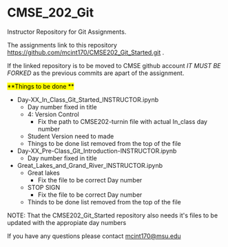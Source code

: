 # CMSE_202_Git
Instructor Repository for Git Assignments. 

The assignments link to this repository https://github.com/mcint170/CMSE202_Git_Started.git . 

If the linked repository is to be moved to CMSE github account *IT MUST BE FORKED* as the previous commits are apart of the assignment.

<mark>**Things to be done **<mark/>
* Day-XX_In_Class_Git_Started_INSTRUCTOR.ipynb
    * Day number fixed in title
    * 4: Version Control
        * Fix the path to CMSE202-turnin file with actual In_class day number
    * Student Version need to made
    * Things to be done list removed from the top of the file
* Day-XX_Pre-Class_Git_Introduction-INSTRUCTOR.ipynb
    * Day number fixed in title
* Great_Lakes_and_Grand_River_INSTRUCTOR.ipynb
    * Great lakes
        * Fix the file to be correct Day number
    * STOP SIGN
        * Fix the file to be correct Day number<mark/>
    * Thinds to be done list removed from the top of the file

NOTE: That the CMSE202_Git_Started repository also needs it's files to be updated with the appropiate day numbers

If you have any questions please contact mcint170@msu.edu
